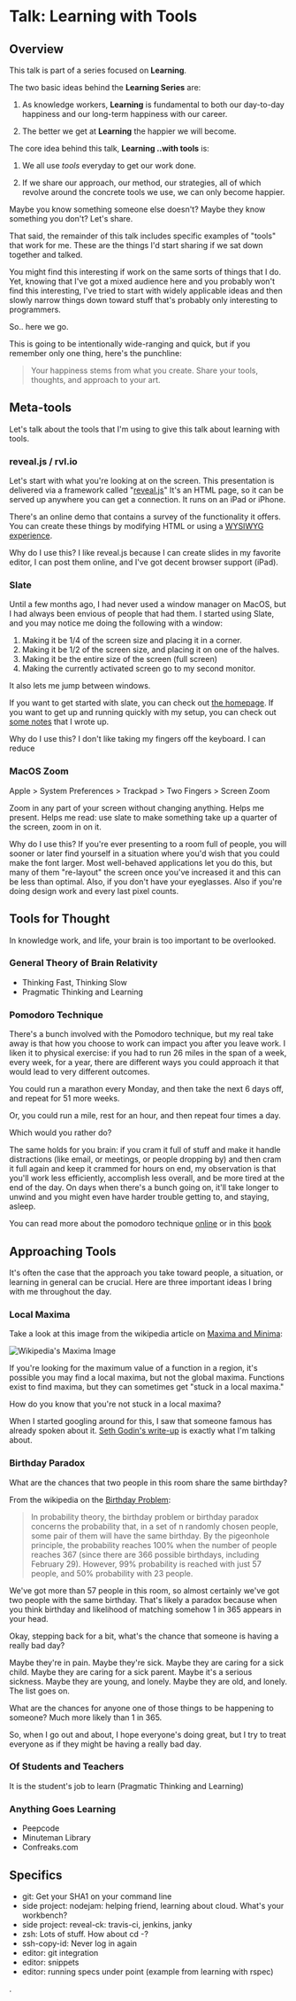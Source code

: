 # Talk: Learning with Tools
## Overview

This talk is part of a series focused on **Learning**.

The two basic ideas behind the **Learning Series** are:

1. As knowledge workers, **Learning** is fundamental to both our
   day-to-day happiness and our long-term happiness with our career.

2. The better we get at **Learning** the happier we will become.

The core idea behind this talk, **Learning ..with tools** is:

1. We all use *tools* everyday to get our work done.

1. If we share our approach, our method, our strategies, all of which
   revolve around the concrete tools we use, we can only become
   happier.

Maybe you know something someone else doesn't? Maybe they know
something you don't? Let's share.

That said, the remainder of this talk includes specific examples of
"tools" that work for me. These are the things I'd start sharing if we
sat down together and talked.

You might find this interesting if work on the same sorts of things
that I do. Yet, knowing that I've got a mixed audience here and you
probably won't find this interesting, I've tried to start with widely
applicable ideas and then slowly narrow things down toward stuff
that's probably only interesting to programmers.

So.. here we go.

This is going to be intentionally wide-ranging and quick, but if you
remember only one thing, here's the punchline:

> Your happiness stems from what you create. Share your tools,
> thoughts, and approach to your art.

## Meta-tools

Let's talk about the tools that I'm using to give this talk about
learning with tools.

### reveal.js / rvl.io

Let's start with what you're looking at on the screen. This
presentation is delivered via a framework called
"[reveal.js][reveal-js-home]" It's an HTML page, so it can be served
up anywhere you can get a connection. It runs on an iPad or iPhone.

There's an online demo that contains a survey of the functionality it
offers. You can create these things by modifying HTML or using a
[WYSIWYG experience][rvl-io-home].

Why do I use this? I like reveal.js because I can create slides in my
favorite editor, I can post them online, and I've got decent browser
support (iPad).

### Slate

Until a few months ago, I had never used a window manager on MacOS,
but I had always been envious of people that had them. I started using
Slate, and you may notice me doing the following with a window:

1. Making it be 1/4 of the screen size and placing it in a corner.
1. Making it be 1/2 of the screen size, and placing it on one of the
   halves.
1. Making it be the entire size of the screen (full screen)
1. Making the currently activated screen go to my second monitor.

It also lets me jump between windows.

If you want to get started with slate, you can check out
[the homepage][slate-home]. If you want to get up and running quickly
with my setup, you can check out
[some notes][getting-started-with-slate] that I wrote up.

Why do I use this? I don't like taking my fingers off the keyboard. I
can reduce

### MacOS Zoom

Apple > System Preferences > Trackpad > Two Fingers > Screen Zoom

Zoom in any part of your screen without changing anything. Helps me
present. Helps me read: use slate to make something take up a quarter
of the screen, zoom in on it.

Why do I use this? If you're ever presenting to a room full of people,
you will sooner or later find yourself in a situation where you'd wish
that you could make the font larger. Most well-behaved applications
let you do this, but many of them "re-layout" the screen once you've
increased it and this can be less than optimal. Also, if you don't
have your eyeglasses. Also if you're doing design work and every last
pixel counts.

## Tools for Thought

In knowledge work, and life, your brain is too important to be
overlooked.

### General Theory of Brain Relativity

* Thinking Fast, Thinking Slow
* Pragmatic Thinking and Learning

### Pomodoro Technique

There's a bunch involved with the Pomodoro technique, but my real take
away is that how you choose to work can impact you after you leave
work. I liken it to physical exercise: if you had to run 26 miles in
the span of a week, every week, for a year, there are different ways
you could approach it that would lead to very different outcomes.

You could run a marathon every Monday, and then take the next 6 days
off, and repeat for 51 more weeks.

Or, you could run a mile, rest for an hour, and then repeat four times
a day.

Which would you rather do?

The same holds for you brain: if you cram it full of stuff and make it
handle distractions (like email, or meetings, or people dropping by)
and then cram it full again and keep it crammed for hours on end, my
observation is that you'll work less efficiently, accomplish less
overall, and be more tired at the end of the day. On days when there's
a bunch going on, it'll take longer to unwind and you might even have
harder trouble getting to, and staying, asleep.

You can read more about the pomodoro technique
[online](http://www.pomodorotechnique.com/) or in this
[book](http://pragprog.com/book/snfocus/pomodoro-technique-illustrated)

## Approaching Tools

It's often the case that the approach you take toward people, a
situation, or learning in general can be crucial. Here are three
important ideas I bring with me throughout the day.

### Local Maxima

Take a look at this image from the wikipedia article on
[Maxima and Minima][wikipedia-maxima-minima]:

![Wikipedia's Maxima Image][wikipedia-extrema-png]

If you're looking for the maximum value of a function in a region,
it's possible you may find a local maxima, but not the global maxima.
Functions exist to find maxima, but they can sometimes get "stuck in a
local maxima."

How do you know that you're not stuck in a local maxima?

When I started googling around for this, I saw that someone famous has
already spoken about it. [Seth Godin's write-up][seth-godin-local-max]
is exactly what I'm talking about.

### Birthday Paradox

What are the chances that two people in this room share the same
birthday?

From the wikipedia on the [Birthday Problem][wikipedia-birthday-problem]:

> In probability theory, the birthday problem or birthday paradox
> concerns the probability that, in a set of n randomly chosen people,
> some pair of them will have the same birthday. By the pigeonhole
> principle, the probability reaches 100% when the number of people
> reaches 367 (since there are 366 possible birthdays, including
> February 29). However, 99% probability is reached with just 57
> people, and 50% probability with 23 people.

We've got more than 57 people in this room, so almost certainly we've
got two people with the same birthday. That's likely a paradox because
when you think birthday and likelihood of matching somehow 1 in 365
appears in your head.

Okay, stepping back for a bit, what's the chance that someone is
having a really bad day?

Maybe they're in pain.
Maybe they're sick.
Maybe they are caring for a sick child.
Maybe they are caring for a sick parent.
Maybe it's a serious sickness.
Maybe they are young, and lonely.
Maybe they are old, and lonely.
The list goes on.

What are the chances for anyone one of those things to be happening to
someone? Much more likely than 1 in 365.

So, when I go out and about, I hope everyone's doing great, but I try
to treat everyone as if they might be having a really bad day.

### Of Students and Teachers

It is the student's job to learn (Pragmatic Thinking and Learning)

### Anything Goes Learning

 * Peepcode
 * Minuteman Library
 * Confreaks.com

## Specifics

* git: Get your SHA1 on your command line
* side project: nodejam: helping friend, learning about cloud. What's
  your workbench?
* side project: reveal-ck: travis-ci, jenkins, janky
* zsh: Lots of stuff. How about cd -?
* ssh-copy-id: Never log in again
* editor: git integration
* editor: snippets
* editor: running specs under point (example from learning with rspec)


[reveal-js-home]: http://lab.hakim.se/reveal-js/
[rvl-io-home]: http://www.rvl.io/
[slate-home]: https://github.com/jigish/slate
[getting-started-with-slate]: https://github.com/jedcn/getting-started-with-slate
[wikipedia-extrema-png]: http://upload.wikimedia.org/wikipedia/commons/thumb/6/68/Extrema_example_original.svg/500px-Extrema_example_original.svg.png
[seth-godin-local-max]: http://sethgodin.typepad.com/seths_blog/2005/11/understanding_l.html
[wikipedia-maxima-minima]: http://en.wikipedia.org/wiki/Maxima_and_minima
[wikipedia-birthday-problem]: http://en.wikipedia.org/wiki/Birthday_problem

.
